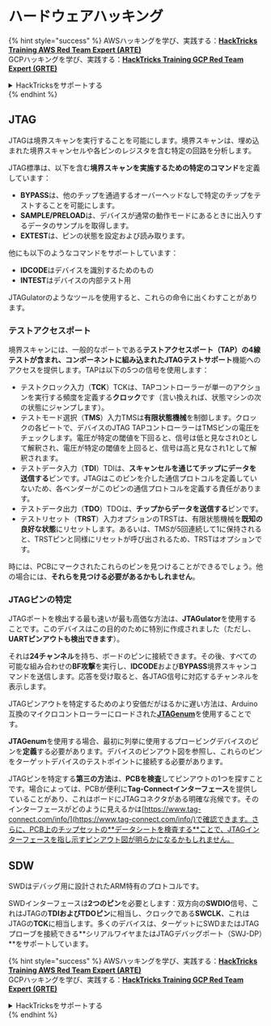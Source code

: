 # ハードウェアハッキング

{% hint style="success" %}
AWSハッキングを学び、実践する：<img src="/.gitbook/assets/arte.png" alt="" data-size="line">[**HackTricks Training AWS Red Team Expert (ARTE)**](https://training.hacktricks.xyz/courses/arte)<img src="/.gitbook/assets/arte.png" alt="" data-size="line">\
GCPハッキングを学び、実践する：<img src="/.gitbook/assets/grte.png" alt="" data-size="line">[**HackTricks Training GCP Red Team Expert (GRTE)**<img src="/.gitbook/assets/grte.png" alt="" data-size="line">](https://training.hacktricks.xyz/courses/grte)

<details>

<summary>HackTricksをサポートする</summary>

* [**サブスクリプションプラン**](https://github.com/sponsors/carlospolop)を確認してください！
* **💬 [**Discordグループ**](https://discord.gg/hRep4RUj7f)または[**Telegramグループ**](https://t.me/peass)に参加するか、**Twitter** 🐦 [**@hacktricks\_live**](https://twitter.com/hacktricks\_live)**をフォローしてください。**
* **[**HackTricks**](https://github.com/carlospolop/hacktricks)および[**HackTricks Cloud**](https://github.com/carlospolop/hacktricks-cloud)のGitHubリポジトリにPRを提出してハッキングトリックを共有してください。**

</details>
{% endhint %}

## JTAG

JTAGは境界スキャンを実行することを可能にします。境界スキャンは、埋め込まれた境界スキャンセルや各ピンのレジスタを含む特定の回路を分析します。

JTAG標準は、以下を含む**境界スキャンを実施するための特定のコマンド**を定義しています：

* **BYPASS**は、他のチップを通過するオーバーヘッドなしで特定のチップをテストすることを可能にします。
* **SAMPLE/PRELOAD**は、デバイスが通常の動作モードにあるときに出入りするデータのサンプルを取得します。
* **EXTEST**は、ピンの状態を設定および読み取ります。

他にも以下のようなコマンドをサポートしています：

* **IDCODE**はデバイスを識別するためのもの
* **INTEST**はデバイスの内部テスト用

JTAGulatorのようなツールを使用すると、これらの命令に出くわすことがあります。

### テストアクセスポート

境界スキャンには、一般的なポートである**テストアクセスポート（TAP）**の4線テストが含まれ、コンポーネントに組み込まれた**JTAGテストサポート**機能へのアクセスを提供します。TAPは以下の5つの信号を使用します：

* テストクロック入力（**TCK**）TCKは、TAPコントローラーが単一のアクションを実行する頻度を定義する**クロック**です（言い換えれば、状態マシンの次の状態にジャンプします）。
* テストモード選択（**TMS**）入力TMSは**有限状態機械**を制御します。クロックの各ビートで、デバイスのJTAG TAPコントローラーはTMSピンの電圧をチェックします。電圧が特定の閾値を下回ると、信号は低と見なされ0として解釈され、電圧が特定の閾値を上回ると、信号は高と見なされ1として解釈されます。
* テストデータ入力（**TDI**）TDIは、**スキャンセルを通じてチップにデータを送信する**ピンです。JTAGはこのピンを介した通信プロトコルを定義していないため、各ベンダーがこのピンの通信プロトコルを定義する責任があります。
* テストデータ出力（**TDO**）TDOは、**チップからデータを送信する**ピンです。
* テストリセット（**TRST**）入力オプションのTRSTは、有限状態機械を**既知の良好な状態**にリセットします。あるいは、TMSが5回連続して1に保持されると、TRSTピンと同様にリセットが呼び出されるため、TRSTはオプションです。

時には、PCBにマークされたこれらのピンを見つけることができるでしょう。他の場合には、**それらを見つける必要があるかもしれません**。

### JTAGピンの特定

JTAGポートを検出する最も速いが最も高価な方法は、**JTAGulator**を使用することです。このデバイスはこの目的のために特別に作成されました（ただし、**UARTピンアウトも検出できます**）。

それは**24チャンネル**を持ち、ボードのピンに接続できます。その後、すべての可能な組み合わせの**BF攻撃**を実行し、**IDCODE**および**BYPASS**境界スキャンコマンドを送信します。応答を受け取ると、各JTAG信号に対応するチャンネルを表示します。

JTAGピンアウトを特定するためのより安価だがはるかに遅い方法は、Arduino互換のマイクロコントローラーにロードされた[**JTAGenum**](https://github.com/cyphunk/JTAGenum/)を使用することです。

**JTAGenum**を使用する場合、最初に列挙に使用するプロービングデバイスのピンを**定義**する必要があります。デバイスのピンアウト図を参照し、これらのピンをターゲットデバイスのテストポイントに接続する必要があります。

JTAGピンを特定する**第三の方法**は、**PCBを検査**してピンアウトの1つを探すことです。場合によっては、PCBが便利に**Tag-Connectインターフェース**を提供していることがあり、これはボードにJTAGコネクタがある明確な兆候です。そのインターフェースがどのように見えるかは[https://www.tag-connect.com/info/](https://www.tag-connect.com/info/)で確認できます。さらに、PCB上のチップセットの**データシートを検査する**ことで、JTAGインターフェースを指し示すピンアウト図が明らかになるかもしれません。

## SDW

SWDはデバッグ用に設計されたARM特有のプロトコルです。

SWDインターフェースは**2つのピン**を必要とします：双方向の**SWDIO**信号、これはJTAGの**TDIおよびTDOピン**に相当し、クロックである**SWCLK**、これはJTAGの**TCK**に相当します。多くのデバイスは、ターゲットにSWDまたはJTAGプローブを接続できる**シリアルワイヤまたはJTAGデバッグポート（SWJ-DP）**をサポートしています。

{% hint style="success" %}
AWSハッキングを学び、実践する：<img src="/.gitbook/assets/arte.png" alt="" data-size="line">[**HackTricks Training AWS Red Team Expert (ARTE)**](https://training.hacktricks.xyz/courses/arte)<img src="/.gitbook/assets/arte.png" alt="" data-size="line">\
GCPハッキングを学び、実践する：<img src="/.gitbook/assets/grte.png" alt="" data-size="line">[**HackTricks Training GCP Red Team Expert (GRTE)**<img src="/.gitbook/assets/grte.png" alt="" data-size="line">](https://training.hacktricks.xyz/courses/grte)

<details>

<summary>HackTricksをサポートする</summary>

* [**サブスクリプションプラン**](https://github.com/sponsors/carlospolop)を確認してください！
* **💬 [**Discordグループ**](https://discord.gg/hRep4RUj7f)または[**Telegramグループ**](https://t.me/peass)に参加するか、**Twitter** 🐦 [**@hacktricks\_live**](https://twitter.com/hacktricks\_live)**をフォローしてください。**
* **[**HackTricks**](https://github.com/carlospolop/hacktricks)および[**HackTricks Cloud**](https://github.com/carlospolop/hacktricks-cloud)のGitHubリポジトリにPRを提出してハッキングトリックを共有してください。**

</details>
{% endhint %}
